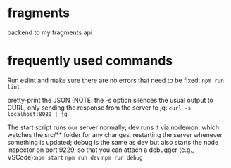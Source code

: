 # fragments
backend to my fragments api

# frequently used commands
Run eslint and make sure there are no errors that need to be fixed: ```npm run lint```

pretty-print the JSON (NOTE: the -s option silences the usual output to CURL, only sending the response from the server to jq: ```curl -s localhost:8080 | jq```

The start script runs our server normally; dev runs it via nodemon, which watches the src/** folder for any changes, restarting the server whenever something is updated; debug is the same as dev but also starts the node inspector on port 9229, so that you can attach a debugger (e.g., VSCode):```npm start``` ```npm run dev``` ```npm run debug```
